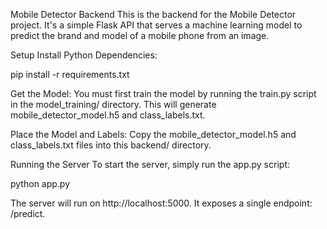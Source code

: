 Mobile Detector Backend
This is the backend for the Mobile Detector project. It's a simple Flask API that serves a machine learning model to predict the brand and model of a mobile phone from an image.

Setup
Install Python Dependencies:

pip install -r requirements.txt

Get the Model:
You must first train the model by running the train.py script in the model_training/ directory. This will generate mobile_detector_model.h5 and class_labels.txt.

Place the Model and Labels:
Copy the mobile_detector_model.h5 and class_labels.txt files into this backend/ directory.

Running the Server
To start the server, simply run the app.py script:

python app.py

The server will run on http://localhost:5000. It exposes a single endpoint: /predict.